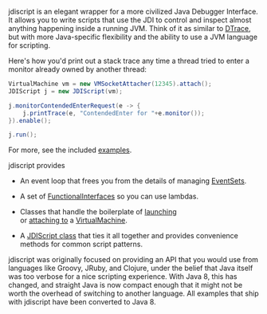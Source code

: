 jdiscript is an elegant wrapper for a more civilized Java Debugger Interface.  It allows you 
to write scripts that use the JDI to control and inspect almost anything happening inside a 
running JVM.  Think of it as similar to [DTrace](http://dtrace.org/blogs/about/), but with 
more Java-specific flexibility and the ability to use a JVM language for scripting. 

Here's how you'd print out a stack trace any time a thread tried to enter a
monitor already owned by another thread:

```java
VirtualMachine vm = new VMSocketAttacher(12345).attach();
JDIScript j = new JDIScript(vm);

j.monitorContendedEnterRequest(e -> {
    j.printTrace(e, "ContendedEnter for "+e.monitor());
}).enable();

j.run();
```

For more, see the included [examples](src/example/java/org/jdiscript/example).

jdiscript provides

- An event loop that frees you from the details of managing [EventSets](http://download.java.net/jdk8/docs/jdk/api/jpda/jdi/index.html?com/sun/jdi/event/EventSet.html).

- A set of [FunctionalInterfaces](http://download.java.net/jdk8/docs/api/java/lang/FunctionalInterface.html) 
  so you can use lambdas.

- Classes that handle the boilerplate of [launching](src/main/java/org/jdiscript/util/VMLauncher.java)  
  or [attaching to](src/main/java/org/jdiscript/util/VMSocketAttacher.java) 
  a [VirtualMachine](http://download.java.net/jdk8/docs/jdk/api/jpda/jdi/index.html?com/sun/jdi/VirtualMachine.html).

- A [JDIScript class](src/main/java/org/jdiscript/JDIScript.java) that ties it all together and
  provides convenience methods for common script patterns.

jdiscript was originally focused on providing an API that you would use from languages like 
Groovy, JRuby, and Clojure, under the belief that Java itself was too verbose for a nice 
scripting experience.  With Java 8, this has changed, and straight Java is now compact enough 
that it might not be worth the overhead of switching to another language.  All examples that
ship with jdiscript have been converted to Java 8.   

